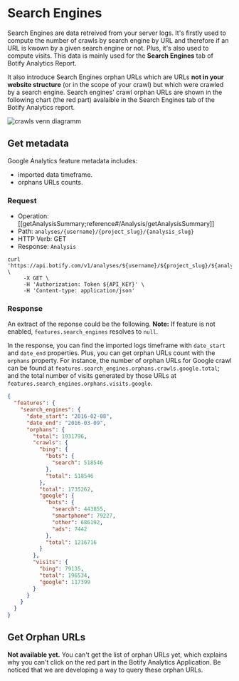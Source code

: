# Search Engines

Search Engines are data retreived from your server logs. It's firstly used to compute the number of crawls by search engine by URL and therefore if an URL is kwown by a given search engine or not. Plus, it's also used to compute visits. This data is mainly used for the **Search Engines** tab of Botify Analytics Report.

It also introduce Search Engines orphan URLs which are URLs **not in your website structure** (or in the scope of your crawl) but which were crawled by a search engine. Search engines' crawl orphan URLs are shown in the following chart (the red part) avalaible in the Search Engines tab of the Botify Analytics report.

![crawls venn diagramm](https://cloud.githubusercontent.com/assets/1886834/13709330/a0160116-e7b3-11e5-9166-896b2a4753cf.png)


## Get metadata

Google Analytics feature metadata includes:
- imported data timeframe.
- orphans URLs counts.

### Request

- Operation: [[getAnalysisSummary;reference#/Analysis/getAnalysisSummary]]
- Path: `analyses/{username}/{project_slug}/{analysis_slug}`
- HTTP Verb: GET
- Response: `Analysis`

```SH
curl 'https://api.botify.com/v1/analyses/${username}/${project_slug}/${analysis_slug}' \
     -X GET \
     -H 'Authorization: Token ${API_KEY}' \
     -H 'Content-type: application/json'
```

### Response

An extract of the reponse could be the following.
**Note:** If feature is not enabled, `features.search_engines` resolves to `null`.

In the response, you can find the imported logs timeframe with `date_start` and `date_end` properties.
Plus, you can get orphan URLs count with the `orphans` property. For instance, the number of orphan URLs for Google crawl can be found at `features.search_engines.orphans.crawls.google.total`; and the total number of visits generated by those URLs at `features.search_engines.orphans.visits.google`.

```JSON
{
  "features": {
    "search_engines": {
      "date_start": "2016-02-08",
      "date_end": "2016-03-09",
      "orphans": {
        "total": 1931796,
        "crawls": {
          "bing": {
            "bots": {
              "search": 518546
            },
            "total": 518546
          },
          "total": 1735262,
          "google": {
            "bots": {
              "search": 443855,
              "smartphone": 79227,
              "other": 686192,
              "ads": 7442
            },
            "total": 1216716
          }
        },
        "visits": {
          "bing": 79135,
          "total": 196534,
          "google": 117399
        }
      }
    }
  }
}
```



## Get Orphan URLs

**Not available yet.**
You can't get the list of orphan URLs yet, which explains why you can't click on the red part in the Botify Analytics Application.
Be noticed that we are developing a way to query these orphan URLs.
